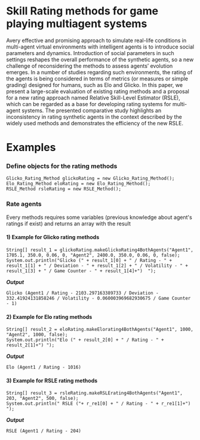 # Skill Rating methods for game playing multiagent systems

Avery effective and promising approach to simulate real-life conditions in multi-agent virtual environments with intelligent agents is to introduce social parameters and dynamics. Introduction of social parameters in such settings reshapes the overall performance of the synthetic agents, so a new challenge of reconsidering the methods to assess agents’ evolution emerges. In a number of studies regarding such environments, the rating of the agents is being considered in terms of metrics (or measures or simple grading) designed for humans, such as Elo and Glicko. In this paper, we present a large-scale evaluation of existing rating methods and a proposal for a new rating approach named Relative Skill-Level Estimator (RSLE), which can be regarded as a base for developing rating systems for multi-agent systems. The presented comparative study highlights an inconsistency in rating synthetic agents in the context described by the widely used methods and demonstrates the efficiency of the new RSLE.

# Examples

### Define objects for the rating methods
```
Glicko_Rating_Method glickoRating = new Glicko_Rating_Method();
Elo_Rating_Method eloRating = new Elo_Rating_Method();
RSLE_Method rsleRating = new RSLE_Method(); 
```
### Rate agents
Every methods requires some variables (previous knowledge about agent's ratings if exist) and returns an array with the result

#### 1) Example for Glicko rating methods
```
String[] result_1 = glickoRating.makeGlickoRating4BothAgents("Agent1", 1705.1, 350.0, 0.06, 0, "Agent2", 2400.0, 350.0, 0.06, 0, false);
System.out.println("Glicko (" + result_1[0] + " / Rating - " + result_1[1] + " / Deviation - " + result_1[2] + " / Volatility - " + result_1[3] + " / Game Counter - " + result_1[4]+")  ");
```
**_Output_**
```
Glicko (Agent1 / Rating - 2103.297163389733 / Deviation - 332.41924131858246 / Volatility - 0.060003969682930675 / Game Counter - 1) 
```

#### 2) Example for Elo rating methods 
```
String[] result_2 = eloRating.makeElorating4BothAgents("Agent1", 1000, "Agent2", 1000, false);
System.out.println("Elo (" + result_2[0] + " / Rating - " + result_2[1]+") ");
```
**_Output_**
```
Elo (Agent1 / Rating - 1016) 
```


#### 3) Example for RSLE rating methods
```
String[] result_3 = rsleRating.makeRSLErating4BothAgents("Agent1", 203, "Agent2", 500, false);
System.out.println(" RSLE ("+ r_re1[0] + " / Rating - " + r_re1[1]+") ");
```
**_Output_**
```
RSLE (Agent1 / Rating - 204) 
```
